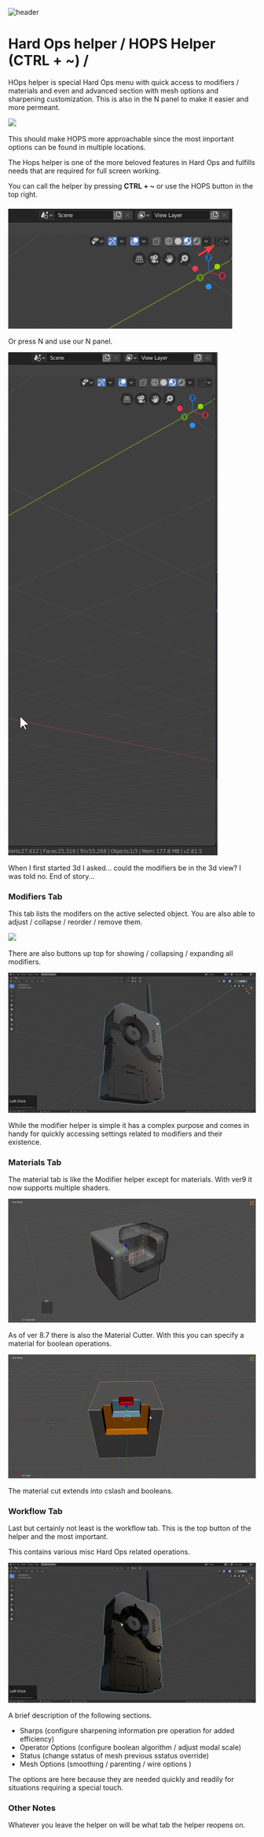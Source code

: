 ![header](img/banner.gif)

# Hard Ops helper / HOPS Helper (CTRL + ~) /


HOps helper is special Hard Ops menu with quick access to modifiers / materials and even and advanced section with mesh options and sharpening customization. This is also in the N panel to make it easier and more permeant.

![](img/helper/hh17.gif)

This should make HOPS more approachable since the most important options can be found in multiple locations.

The Hops helper is one of the more beloved features in Hard Ops and fulfills needs that are required for full screen working.

You can call the helper by pressing **CTRL + ~** or use the HOPS button in the top right.

![](img/helper/hh17.png)

Or press N and use our N panel.

![](img/helper/hh18.gif)

When I first started 3d I asked... could the modifiers be in the 3d view? I was told no. End of story...

### Modifiers Tab

This tab lists the modifers on the active selected object. You are also able to adjust / collapse / reorder / remove them.

![](img/helper/hh_1.gif)

There are also buttons up top for showing / collapsing / expanding all modifiers.

![](img/helper/hh3.gif)

While the modifier helper is simple it has a complex purpose and comes in handy for quickly accessing settings related to modifiers and their existence.

### Materials Tab

The material tab is like the Modifier helper except for materials. With ver9 it now supports multiple shaders.

![](img/helper/hh4.gif)

As of ver 8.7 there is also the Material Cutter.
With this you can specify a material for boolean operations.

![bool](img/boolean/ll13.gif)

The material cut extends into cslash and booleans.

### Workflow Tab

Last but certainly not least is the workflow tab. This is the top button of the helper and the most important.

This contains various misc Hard Ops related operations.

![](img/helper/hh6.gif)

A brief description of the following sections.

- Sharps (configure sharpening information pre operation for added efficiency)
- Operator Options (configure boolean algorithm / adjust modal scale)
- Status  (change sstatus of mesh previous sstatus override)
- Mesh Options (smoothing / parenting / wire options )

The options are here because they are needed quickly and readily for situations requiring a special touch.


### Other Notes

Whatever you leave the helper on will be what tab the helper reopens on.
